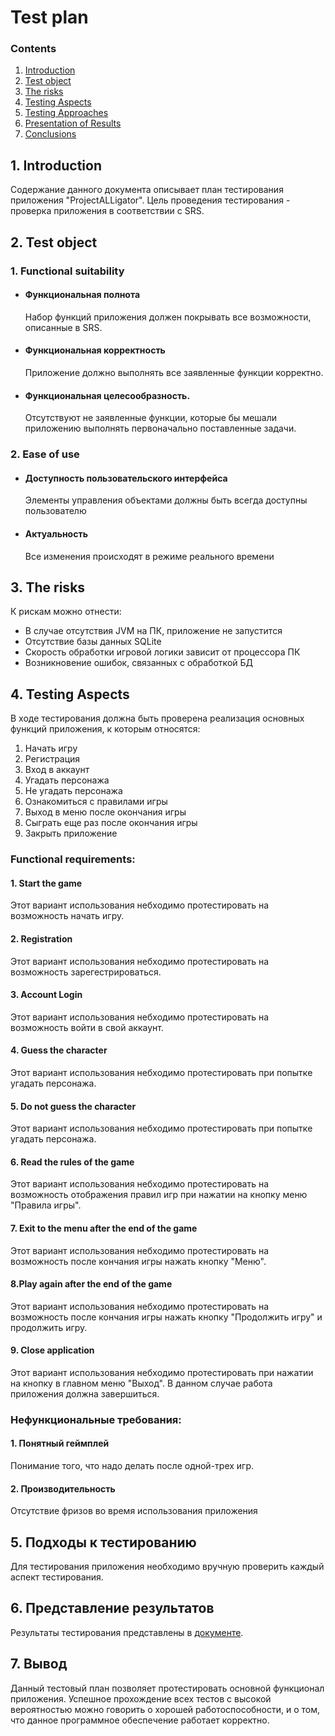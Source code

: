 # Test plan
 ### Contents
  1. [Introduction](#1)
  2. [Test object](#2)
  3. [The risks](#3)
  4. [Testing Aspects](#4)<br>
  5. [Testing Approaches](#5)
  6. [Presentation of Results](#6)
  7. [Сonclusions](#7)
  <a name="1"></a>
 ## 1. Introduction
Содержание данного документа описывает план тестирования приложения "ProjectALLigator". Цель проведения тестирования - проверка приложения в соответствии с SRS.
<a name="2"></a>
 ## 2. Test object
### 1. Functional suitability
-   #### Функциональная полнота
    Набор функций приложения должен покрывать все возможности, описанные в SRS.
-   #### Функциональная корректность
    Приложение должно выполнять все заявленные функции корректно.
-   #### Функциональная целесообразность.
    Отсутствуют не заявленные функции, которые бы мешали приложению выполнять первоначально поставленные задачи.
### 2. Ease of use
-   #### Доступность пользовательского интерфейса
    Элементы управления объектами должны быть всегда доступны пользователю
-   #### Актуальность
    Все изменения происходят в режиме реального времени
<a name="3"></a>
## 3. The risks
К рискам можно отнести:
- В случае отсутствия JVM на ПК, приложение не запустится
- Отсутствие базы данных SQLite
- Скорость обработки игровой логики зависит от процессора ПК
- Возникновение ошибок, связанных с обработкой БД
<a name="4"></a>
 ## 4. Testing Aspects
В ходе тестирования должна быть проверена реализация основных функций приложения, к которым относятся:  
1. Начать игру
2. Регистрация
3. Вход в аккаунт
4. Угадать персонажа
5. Не угадать персонажа
6. Ознакомиться с правилами игры
7. Выход в меню после окончания игры
8. Сыграть еще раз после окончания игры
9. Закрыть приложение

### Functional requirements:
#### 1. Start the game
Этот вариант использования небходимо протестировать на возможность начать игру.

#### 2. Registration
Этот вариант использования небходимо протестировать на возможность зарегестрироваться.

#### 3. Account Login
Этот вариант использования небходимо протестировать на возможность войти в свой аккаунт.

#### 4. Guess the character
Этот вариант использования небходимо протестировать при попытке угадать персонажа.

#### 5. Do not guess the character
Этот вариант использования небходимо протестировать при попытке угадать персонажа.

#### 6. Read the rules of the game
Этот вариант использования небходимо протестировать на возможность отображения правил игр при нажатии на кнопку меню "Правила игры".

#### 7. Exit to the menu after the end of the game
Этот вариант использования небходимо протестировать на возможность после кончания игры нажать кнопку "Меню".

#### 8.Play again after the end of the game
Этот вариант использования небходимо протестировать на возможность после кончания игры нажать кнопку "Продолжить игру" и продолжить игру.

#### 9. Close application
Этот вариант использования небходимо протестировать при нажатии на кнопку в главном меню "Выход". В данном случае работа приложения должна завершиться.

### Нефункциональные требования:
#### 1. Понятный геймплей
Понимание того, что надо делать после одной-трех игр.

#### 2. Производительность
Отсутствие фризов во время использования приложения

<a name="5"></a>
## 5. Подходы к тестированию
Для тестирования приложения необходимо вручную проверить каждый аспект тестирования.

<a name="6"></a>
## 6. Представление результатов
Результаты тестирования представлены в [документе](https://github.com/bar47ney/trtpo_two/blob/master/test/Test%20result.md).

<a name="7"></a>
## 7. Вывод
Данный тестовый план позволяет протестировать основной функционал приложения. Успешное прохождение всех тестов с высокой вероятностью можно говорить о хорошей работоспособности, и о том, что данное программное обеспечение работает корректно.

    

